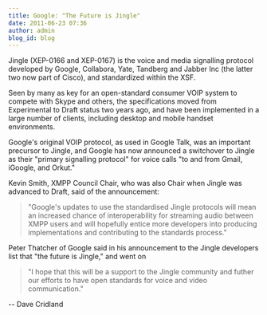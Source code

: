 ```yaml
---
title: Google: "The Future is Jingle"
date: 2011-06-23 07:36
author: admin
blog_id: blog
---
```


Jingle (XEP-0166 and XEP-0167) is the voice and media signalling protocol developed by Google, Collabora, Yate, Tandberg and Jabber Inc (the latter two now part of Cisco), and standardized within the XSF.

Seen by many as key for an open-standard consumer VOIP system to compete with Skype and others, the specifications moved from Experimental to Draft status two years ago, and have been implemented in a large number of clients, including desktop and mobile handset environments.

Google's original VOIP protocol, as used in Google Talk, was an important precursor to Jingle, and Google has now announced a switchover to Jingle as their "primary signalling protocol" for voice calls "to and from Gmail, iGoogle, and Orkut."

Kevin Smith, XMPP Council Chair, who was also Chair when Jingle was advanced to Draft, said of the announcement:

> "Google's updates to use the standardised Jingle protocols will mean 
> an increased chance of interoperability for streaming audio between 
> XMPP users and will hopefully entice more developers into producing 
> implementations and contributing to the standards process."

Peter Thatcher of Google said in his announcement to the Jingle developers list that "the future is Jingle," and went on

> "I hope that this will be a support to the Jingle community and futher 
> our efforts to have open standards for voice and video communication."

--
Dave Cridland
